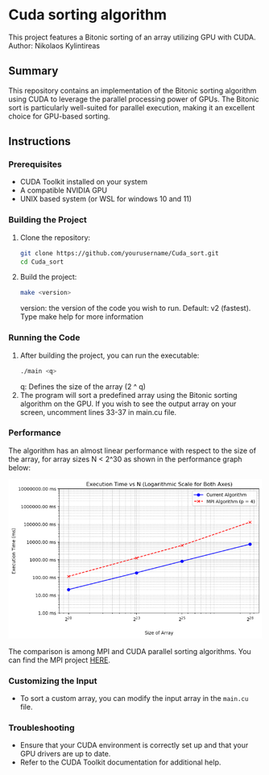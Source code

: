 # Cuda sorting algorithm
This project features a Bitonic sorting of an array utilizing GPU with CUDA.
Author: Nikolaos Kylintireas
## Summary
This repository contains an implementation of the Bitonic sorting algorithm using CUDA to leverage the parallel processing power of GPUs. The Bitonic sort is particularly well-suited for parallel execution, making it an excellent choice for GPU-based sorting.

## Instructions

### Prerequisites
- CUDA Toolkit installed on your system
- A compatible NVIDIA GPU
- UNIX based system (or WSL for windows 10 and 11)

### Building the Project
1. Clone the repository:
    ```sh
    git clone https://github.com/yourusername/Cuda_sort.git
    cd Cuda_sort
    ```

2. Build the project:
    ```sh
    make <version>
    ```
    version: the version of the code you wish to run. Default: v2 (fastest).
    Type make help for more information

### Running the Code
1. After building the project, you can run the executable:
    ```sh
    ./main <q>
    ```
    q: Defines the size of the array (2 ^ q)
2. The program will sort a predefined array using the Bitonic sorting algorithm on the GPU.
   If you wish to see the output array on your screen, uncomment lines 33-37 in main.cu file.

### Performance
The algorithm has an almost linear performance with respect to the size of the array, for array sizes N < 2^30
as shown in the performance graph below:

![Performance Graph](https://github.com/NicKylis/Cuda_sort/blob/main/documentation/src/graph2.png)

The comparison is among MPI and CUDA parallel sorting algorithms. You can find the MPI project [HERE](https://github.com/NicKylis/MpiSort).

### Customizing the Input
- To sort a custom array, you can modify the input array in the `main.cu` file.

### Troubleshooting
- Ensure that your CUDA environment is correctly set up and that your GPU drivers are up to date.
- Refer to the CUDA Toolkit documentation for additional help.